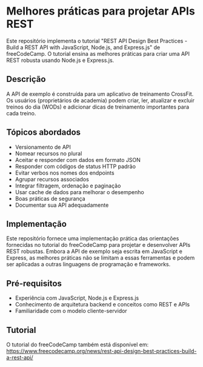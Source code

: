 # Melhores práticas para projetar APIs REST
Este repositório implementa o tutorial "REST API Design Best Practices - Build a REST API with JavaScript, Node.js, and Express.js" de freeCodeCamp. O tutorial ensina as melhores práticas para criar uma API REST robusta usando Node.js e Express.js. 
## Descrição
A API de exemplo é construída para um aplicativo de treinamento CrossFit. Os usuários (proprietários de academia) podem criar, ler, atualizar e excluir treinos do dia (WODs) e adicionar dicas de treinamento importantes para cada treino.
## Tópicos abordados
- Versionamento de API 
- Nomear recursos no plural
- Aceitar e responder com dados em formato JSON
- Responder com códigos de status HTTP padrão 
- Evitar verbos nos nomes dos endpoints  
- Agrupar recursos associados
- Integrar filtragem, ordenação e paginação
- Usar cache de dados para melhorar o desempenho
- Boas práticas de segurança
- Documentar sua API adequadamente
## Implementação
Este repositório fornece uma implementação prática das orientações fornecidas no tutorial do freeCodeCamp para projetar e desenvolver APIs REST robustas. Embora a API de exemplo seja escrita em JavaScript e Express, as melhores práticas não se limitam a essas ferramentas e podem ser aplicadas a outras linguagens de programação e frameworks.
## Pré-requisitos
- Experiência com JavaScript, Node.js e Express.js
- Conhecimento de arquitetura backend e conceitos como REST e APIs 
- Familiaridade com o modelo cliente-servidor
## Tutorial
O tutorial do freeCodeCamp também está disponível em: https://www.freecodecamp.org/news/rest-api-design-best-practices-build-a-rest-api/
